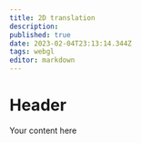 ```yaml
---
title: 2D translation
description: 
published: true
date: 2023-02-04T23:13:14.344Z
tags: webgl
editor: markdown
---
```


# Header
Your content here